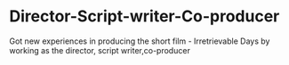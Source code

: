 # Director-Script-writer-Co-producer
Got new experiences in producing the short film - Irretrievable Days by working as the director, script writer,co-producer
